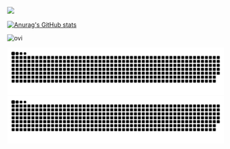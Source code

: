 ![](https://komarev.com/ghpvc/?username=sryu1&color=brightgreen)

[![Anurag's GitHub stats](https://github-readme-stats.vercel.app/api?username=sryu1&show_icons=true&theme=algolia&count_private=true)](https://github.com/anuraghazra/github-readme-stats)

<img src="https://github-readme-stats.vercel.app/api/top-langs?username=sryu1&show_icons=true&locale=en&layout=compact&theme=chartreuse-dark" alt="ovi" />

![github contribution grid snake animation](https://raw.githubusercontent.com/sryu1/sryu1/output/github-contribution-grid-snake-dark.svg#gh-dark-mode-only)![github contribution grid snake animation](https://raw.githubusercontent.com/sryu1/sryu1/sryu1/github-contribution-grid-snake.svg#gh-light-mode-only)
